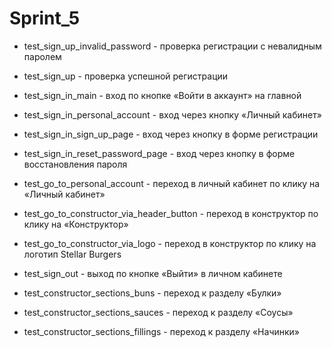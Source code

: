 # Sprint_5

* test_sign_up_invalid_password - проверка регистрации с невалидным паролем
* test_sign_up - проверка успешной регистрации

* test_sign_in_main - вход по кнопке «Войти в аккаунт» на главной
* test_sign_in_personal_account - вход через кнопку «Личный кабинет»
* test_sign_in_sign_up_page - вход через кнопку в форме регистрации
* test_sign_in_reset_password_page - вход через кнопку в форме восстановления пароля

* test_go_to_personal_account - переход в личный кабинет по клику на «Личный кабинет»

* test_go_to_constructor_via_header_button - переход в конструктор по клику на «Конструктор»
* test_go_to_constructor_via_logo - переход в конструктор по клику на логотип Stellar Burgers

* test_sign_out - выход по кнопке «Выйти» в личном кабинете

* test_constructor_sections_buns - переход к разделу «Булки»
* test_constructor_sections_sauces - переход к разделу «Соусы»
* test_constructor_sections_fillings - переход к разделу «Начинки»




